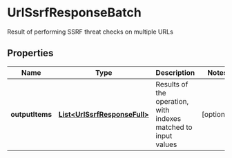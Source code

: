 

# UrlSsrfResponseBatch

Result of performing SSRF threat checks on multiple URLs
## Properties

Name | Type | Description | Notes
------------ | ------------- | ------------- | -------------
**outputItems** | [**List&lt;UrlSsrfResponseFull&gt;**](UrlSsrfResponseFull.md) | Results of the operation, with indexes matched to input values |  [optional]



